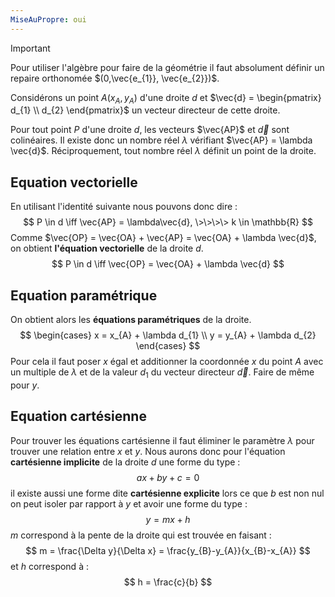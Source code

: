 ```yaml
---
MiseAuPropre: oui
---
```


>[!important]
>Pour utiliser l'algèbre pour faire de la géométrie il faut absolument définir un repaire orthonomée $(0,\vec{e_{1}}, \vec{e_{2}})$.

Considérons un point $A(x_{A}, y_{A})$ d'une droite $d$ et $\vec{d} = \begin{pmatrix} d_{1} \\ d_{2} \end{pmatrix}$ un vecteur directeur de cette droite.

Pour tout point $P$ d'une droite $d$, les vecteurs $\vec{AP}$ et $\vec{d}$ sont colinéaires. Il existe donc un nombre réel $\lambda$ vérifiant $\vec{AP} = \lambda \vec{d}$. Réciproquement, tout nombre réel $\lambda$ définit un point de la droite.

## Equation vectorielle
En utilisant l'identité suivante nous pouvons donc dire :
$$
P \in d \iff \vec{AP} = \lambda\vec{d}, \>\>\>\> k \in \mathbb{R}
$$
Comme $\vec{OP} = \vec{OA} + \vec{AP} = \vec{OA} + \lambda \vec{d}$, on obtient **l'équation vectorielle** de la droite $d$.
$$
P \in d \iff \vec{OP} = \vec{OA} + \lambda \vec{d}
$$

## Equation paramétrique
On obtient alors les **équations paramétriques** de la droite.
$$
\begin{cases}
x = x_{A} + \lambda d_{1} \\
y = y_{A} + \lambda d_{2}
\end{cases}
$$
Pour cela il faut poser $x$ égal et additionner la coordonnée $x$ du point $A$ avec un multiple de $\lambda$ et de la valeur $d_{1}$ du vecteur directeur $\vec{d}$. Faire de même pour $y$.

## Equation cartésienne
Pour trouver les équations cartésienne il faut éliminer le paramètre $\lambda$ pour trouver une relation entre $x$ et $y$.
Nous aurons donc pour l'équation **cartésienne implicite** de la droite $d$ une forme du type :
$$
ax + by + c = 0
$$
il existe aussi une forme dite **cartésienne explicite** lors ce que $b$ est non nul on peut isoler par rapport à $y$ et avoir une forme du type :
$$
y = mx + h
$$
$m$ correspond à la pente de la droite qui est trouvée en faisant : 
$$
m = \frac{\Delta y}{\Delta x} = \frac{y_{B}-y_{A}}{x_{B}-x_{A}}
$$
et $h$ correspond à :
$$
h = \frac{c}{b}
$$
